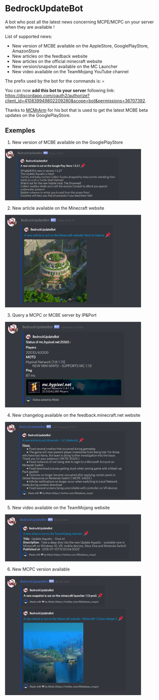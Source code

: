 # BedrockUpdateBot
A bot who post all the latest news concerning MCPE/MCPC on your server when they are available !

List of supported news:
  - New version of MCBE available on the AppleStore, GooglePlayStore, AmazonStore
  - New articles on the feedback website
  - New articles on the official minecraft website
  - New version/snapshot available on the MC Launcher
  - New video available on the TeamMojang YouTube channel
  
  The prefix used by the bot for the commands is: ```>``` 
  
 You can now **add this bot to your server** following link: https://discordapp.com/oauth2/authorize?client_id=410839949802209280&scope=bot&permissions=36707392.
 
 Thanks to [MCMrArm](https://github.com/MCMrARM) for his bot that is used to get the latest MCBE beta updates on the GooglePlayStore.
 
 ## Exemples
 
 1) New version of MCBE available on the GooglePlayStore
 <img src="https://github.com/MisteFr/BedrockUpdateBot/raw/master/img/exemple1.png" width="450">
 
 2) New article available on the Minecraft website
 <img src="https://github.com/MisteFr/BedrockUpdateBot/raw/master/img/exemple2.png" width="450">
 
 3) Query a MCPC or MCBE server by IP&Port
 <img src="https://github.com/MisteFr/BedrockUpdateBot/raw/master/img/exemple3.png" width="450">
 
 4) New changelog available on the feedback.minecraft.net website
 <img src="https://github.com/MisteFr/BedrockUpdateBot/raw/master/img/exemple4.png" width="450">
 
 5) New video available on the TeamMojang website
 <img src="https://github.com/MisteFr/BedrockUpdateBot/raw/master/img/exemple5.png" width="450">
 
 6) New MCPC version available
 <img src="https://github.com/MisteFr/BedrockUpdateBot/raw/master/img/exemple6.png" width="450">

